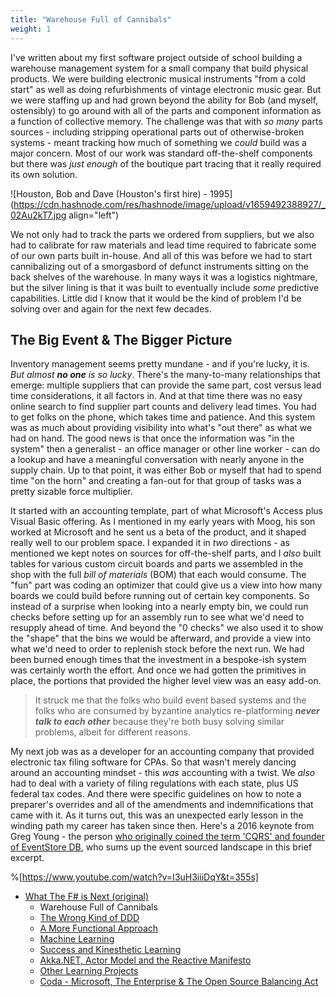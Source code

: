 ```yaml
---
title: "Warehouse Full of Cannibals"
weight: 1
---
```


I've written about my first software project outside of school building a warehouse management system for a small company that build physical products. We were building electronic musical instruments "from a cold start" as well as doing refurbishments of vintage electronic music gear. But we were staffing up and had grown beyond the ability for Bob (and myself, ostensibly) to go around with all of the parts and component information as a function of collective memory. The challenge was that with *so many* parts sources - including stripping operational parts out of otherwise-broken systems - meant tracking how much of something we *could* build was a major concern. Most of our work was standard off-the-shelf components but there was *just enough* of the boutique part tracing that it really required its own solution.

![Houston, Bob and Dave (Houston's first hire) - 1995](https://cdn.hashnode.com/res/hashnode/image/upload/v1659492388927/_02Au2kT7.jpg align="left")

We not only had to track the parts we ordered from suppliers, but we also had to calibrate for raw materials and lead time required to fabricate some of our own parts built in-house. And all of this was before we had to start cannibalizing out of a smorgasbord of defunct instruments sitting on the back shelves of the warehouse. In many ways it was a logistics nightmare, but the silver lining is that it was built to eventually include *some* predictive capabilities. Little did I know that it would be the kind of problem I'd be solving over and again for the next few decades.

## The Big Event & The Bigger Picture

Inventory management seems pretty mundane - and if you're lucky, it is. *But almost **no one** is so lucky*. There's the many-to-many relationships that emerge: multiple suppliers that can provide the same part, cost versus lead time considerations, it all factors in. And at that time there was no easy online search to find supplier part counts and delivery lead times. You had to get folks on the phone, which takes time and patience. And this system was as much about providing visibility into what's "out there" as what we had on hand. The good news is that once the information was "in the system" then a generalist - an office manager or other line worker - can do a lookup and have a meaningful conversation with nearly anyone in the supply chain. Up to that point, it was either Bob or myself that had to spend time "on the horn" and creating a fan-out for that group of tasks was a pretty sizable force multiplier.

It started with an accounting template, part of what Microsoft's Access plus Visual Basic offering. As I mentioned in my early years with Moog, his son worked at Microsoft and he sent us a beta of the product, and it shaped really well to our problem space. I expanded it in *two* directions - as mentioned we kept notes on sources for off-the-shelf parts, and I *also* built tables for various custom circuit boards and parts we assembled in the shop with the full *bill of materials* (BOM) that each would consume. The "fun" part was coding an optimizer that could give us a view into how many boards we could build before running out of certain key components. So instead of a surprise when looking into a nearly empty bin, we could run checks before setting up for an assembly run to see what we'd need to resupply ahead of time. And beyond the "0 checks" we also used it to show the "shape" that the bins we would be afterward, and provide a view into what we'd need to order to replenish stock before the next run. We had been burned enough times that the investment in a bespoke-ish system was certainly worth the effort. And once we had gotten the primitives in place, the portions that provided the higher level view was an easy add-on.

> It struck me that the folks who build event based systems and the folks who are consumed by byzantine analytics re-platforming ***never talk to each other*** because they're both busy solving similar problems, albeit for different reasons.

My next job was as a developer for an accounting company that provided electronic tax filing software for CPAs. So that wasn't merely dancing around an accounting mindset - this *was* accounting with a twist. We *also* had to deal with a variety of filing regulations with each state, plus US federal tax codes. And there were specific guidelines on how to note a preparer's overrides and all of the amendments and indemnifications that came with it. As it turns out, this was an unexpected early lesson in the winding path my career has taken since then. Here's a 2016 keynote from Greg Young - the person [who originally coined the term 'CQRS' and founder of EventStore DB](https://www.eventstore.com/blog/event-sourcing-and-cqrs), who sums up the event sourced landscape in this brief excerpt.

%[https://www.youtube.com/watch?v=I3uH3iiiDqY&t=355s]

* [What The F# is Next (original)](/perspectives/WTFSIN_1)
  * Warehouse Full of Cannibals
  * [The Wrong Kind of DDD](/perspectives/WTFSIN_1/the_wrong_kind_of_DDD.md)
  * [A More Functional Approach](/perspectives/WTFSIN_1/a_more_functional_approach.md)
  * [Machine Learning](/perspectives/WTFSIN_1/machine_learning.md)
  * [Success and Kinesthetic Learning](/perspectives/WTFSIN_1/success_and_kinesthetic_learning.md)
  * [Akka.NET, Actor Model and the Reactive Manifesto](/perspectives/WTFSIN_1/akka_and_the_reactive_manifesto.md)
  * [Other Learning Projects](/perspectives/WTFSIN_1/other_learning_projects.md)
  * [Coda - Microsoft, The Enterprise & The Open Source Balancing Act](/perspectives/WTFSIN_1/coda_open_source_balancing_act.md)